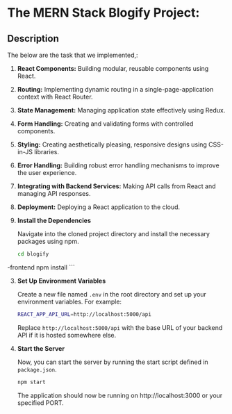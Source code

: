 # The MERN Stack Blogify Project:

## Description


The below are the task that we implemented,:

1. **React Components:** Building modular, reusable components using React.
2. **Routing:** Implementing dynamic routing in a single-page-application context with React Router.
3. **State Management:** Managing application state effectively using Redux.
4. **Form Handling:** Creating and validating forms with controlled components.
5. **Styling:** Creating aesthetically pleasing, responsive designs using CSS-in-JS libraries.
6. **Error Handling:** Building robust error handling mechanisms to improve the user experience.
7. **Integrating with Backend Services:** Making API calls from React and managing API responses.
8. **Deployment:** Deploying a React application to the cloud.


2. **Install the Dependencies**

    Navigate into the cloned project directory and install the necessary packages using npm.

    ```bash
    cd blogify

-frontend
    npm install
    ```

3. **Set Up Environment Variables**

    Create a new file named `.env` in the root directory and set up your environment variables. For example:

    ```bash
    REACT_APP_API_URL=http://localhost:5000/api
    ```

    Replace `http://localhost:5000/api` with the base URL of your backend API if it is hosted somewhere else.

4. **Start the Server**

    Now, you can start the server by running the start script defined in `package.json`.

    ```bash
    npm start
    ```

    The application should now be running on http://localhost:3000 or your specified PORT.



